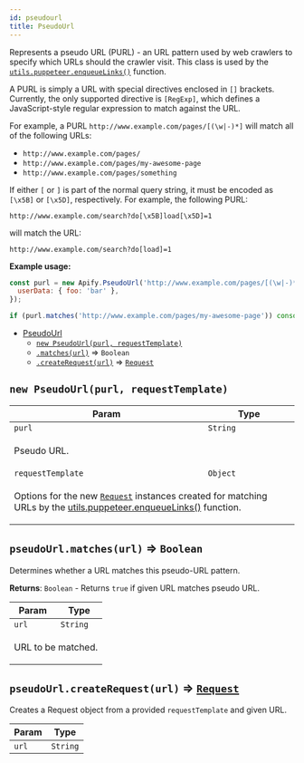 ```yaml
---
id: pseudourl
title: PseudoUrl
---
```

<a name="PseudoUrl"></a>

Represents a pseudo URL (PURL) - an URL pattern used by web crawlers
to specify which URLs should the crawler visit.
This class is used by the [`utils.puppeteer.enqueueLinks()`](puppeteer#puppeteer.enqueueLinks) function.

A PURL is simply a URL with special directives enclosed in `[]` brackets.
Currently, the only supported directive is `[RegExp]`,
which defines a JavaScript-style regular expression to match against the URL.

For example, a PURL `http://www.example.com/pages/[(\w|-)*]` will match all of the following URLs:

<ul>
    <li><code>http://www.example.com/pages/</code></li>
    <li><code>http://www.example.com/pages/my-awesome-page</code></li>
    <li><code>http://www.example.com/pages/something</code></li>
</ul>

If either `[` or `]` is part of the normal query string, it must be encoded as `[\x5B]` or `[\x5D]`,
respectively. For example, the following PURL:
```http
http://www.example.com/search?do[\x5B]load[\x5D]=1
```
will match the URL:
```http
http://www.example.com/search?do[load]=1
```

**Example usage:**

```javascript
const purl = new Apify.PseudoUrl('http://www.example.com/pages/[(\w|-)*]', {
  userData: { foo: 'bar' },
});

if (purl.matches('http://www.example.com/pages/my-awesome-page')) console.log('Match!');
```


* [PseudoUrl](pseudourl)
    * [`new PseudoUrl(purl, requestTemplate)`](#new_PseudoUrl_new)
    * [`.matches(url)`](#PseudoUrl+matches) ⇒ <code>Boolean</code>
    * [`.createRequest(url)`](#PseudoUrl+createRequest) ⇒ [<code>Request</code>](request)

<a name="new_PseudoUrl_new"></a>

## `new PseudoUrl(purl, requestTemplate)`
<table>
<thead>
<tr>
<th>Param</th><th>Type</th>
</tr>
</thead>
<tbody>
<tr>
<td><code>purl</code></td><td><code>String</code></td>
</tr>
<tr>
<td colspan="3"><p>Pseudo URL.</p>
</td></tr><tr>
<td><code>requestTemplate</code></td><td><code>Object</code></td>
</tr>
<tr>
<td colspan="3"><p>Options for the new <a href="request"><code>Request</code></a> instances created for matching URLs
  by the <a href="puppeteer#puppeteer.enqueueLinks">utils.puppeteer.enqueueLinks()</a> function.</p>
</td></tr></tbody>
</table>
<a name="PseudoUrl+matches"></a>

## `pseudoUrl.matches(url)` ⇒ <code>Boolean</code>
Determines whether a URL matches this pseudo-URL pattern.

**Returns**: <code>Boolean</code> - Returns `true` if given URL matches pseudo URL.  
<table>
<thead>
<tr>
<th>Param</th><th>Type</th>
</tr>
</thead>
<tbody>
<tr>
<td><code>url</code></td><td><code>String</code></td>
</tr>
<tr>
<td colspan="3"><p>URL to be matched.</p>
</td></tr></tbody>
</table>
<a name="PseudoUrl+createRequest"></a>

## `pseudoUrl.createRequest(url)` ⇒ [<code>Request</code>](request)
Creates a Request object from a provided `requestTemplate` and given URL.

<table>
<thead>
<tr>
<th>Param</th><th>Type</th>
</tr>
</thead>
<tbody>
<tr>
<td><code>url</code></td><td><code>String</code></td>
</tr>
<tr>
</tr></tbody>
</table>

